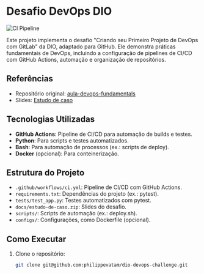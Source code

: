 # Desafio DevOps DIO

![CI Pipeline](https://github.com/philippevatam/dio-devops-challenge/actions/workflows/ci.yml/badge.svg)

Este projeto implementa o desafio "Criando seu Primeiro Projeto de DevOps com GitLab" da DIO, adaptado para GitHub. Ele demonstra práticas fundamentais de DevOps, incluindo a configuração de pipelines de CI/CD com GitHub Actions, automação e organização de repositórios.

## Referências
- Repositório original: [aula-devops-fundamentals](https://gitlab.com/sandro.lechner/aula-devops-fundamentals)
- Slides: [Estudo de caso](https://hermes.dio.me/files/assets/588d3e66-5ecd-4b01-9f0a-be3d7aa81a3c.zip)

## Tecnologias Utilizadas
- **GitHub Actions**: Pipeline de CI/CD para automação de builds e testes.
- **Python**: Para scripts e testes automatizados.
- **Bash**: Para automação de processos (ex.: scripts de deploy).
- **Docker** (opcional): Para conteinerização.

## Estrutura do Projeto
- `.github/workflows/ci.yml`: Pipeline de CI/CD com GitHub Actions.
- `requirements.txt`: Dependências do projeto (ex.: pytest).
- `tests/test_app.py`: Testes automatizados com pytest.
- `docs/estudo-de-caso.zip`: Slides do desafio.
- `scripts/`: Scripts de automação (ex.: deploy.sh).
- `configs/`: Configurações, como Dockerfile (opcional).

## Como Executar
1. Clone o repositório:
   ```bash
   git clone git@github.com:philippevatam/dio-devops-challenge.git
